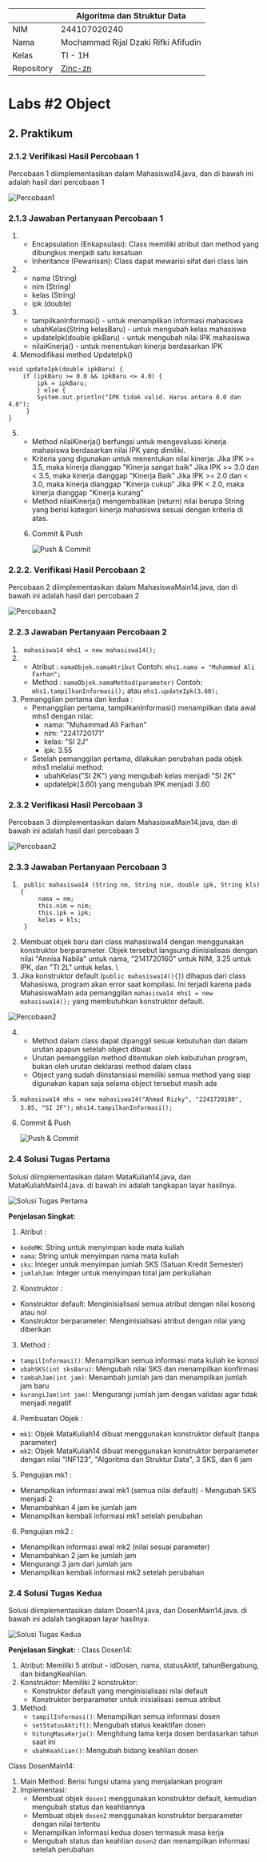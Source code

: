 |  | Algoritma dan Struktur Data |
|--|--|
| NIM |  244107020240|
| Nama |  Mochammad Rijal Dzaki Rifki Afifudin |
| Kelas | TI - 1H |
| Repository | [Zinc-zn](https://github.com/) |


# Labs #2 Object

## 2. Praktikum

### 2.1.2 Verifikasi Hasil Percobaan 1

Percobaan 1 diimplementasikan dalam Mahasiswa14.java, dan di bawah ini adalah hasil dari percobaan 1

![Percobaan1](./img/P1.png)

### 2.1.3 Jawaban Pertanyaan Percobaan 1
1. -   Encapsulation (Enkapsulasi): Class memiliki atribut dan method yang dibungkus menjadi satu kesatuan
	-   Inheritance (Pewarisan): Class dapat mewarisi sifat dari class lain
2. -   nama (String)
	-   nim (String)
	-   kelas (String)
	-   ipk (double)
3.  -   tampilkanInformasi() - untuk menampilkan informasi mahasiswa
    -   ubahKelas(String kelasBaru) - untuk mengubah kelas mahasiswa
    -   updateIpk(double ipkBaru) - untuk mengubah nilai IPK mahasiswa
    -   nilaiKinerja() - untuk menentukan kinerja berdasarkan IPK
4.  Memodifikasi method UpdateIpk()
```
void updateIpk(double ipkBaru) {
	if (ipkBaru >= 0.0 && ipkBaru <= 4.0) {
		ipk = ipkBaru;
		} else {
	    System.out.println("IPK tidak valid. Harus antara 0.0 dan 4.0");		
	 }
}
```

5. -   Method nilaiKinerja() berfungsi untuk mengevaluasi kinerja mahasiswa berdasarkan nilai IPK yang dimiliki.
	-   Kriteria yang digunakan untuk menentukan nilai kinerja:
    Jika IPK >= 3.5, maka kinerja dianggap "Kinerja sangat baik"
    Jika IPK >= 3.0 dan < 3.5, maka kinerja dianggap "Kinerja Baik"
    Jika IPK >= 2.0 dan < 3.0, maka kinerja dianggap "Kinerja cukup"
    Jika IPK < 2.0, maka kinerja dianggap "Kinerja kurang"
	-   Method nilaiKinerja() mengembalikan (return) nilai berupa String yang berisi kategori kinerja mahasiswa sesuai dengan kriteria di atas.
	6. Commit & Push

		![Push & Commit](./img/PushP1.png)

### 2.2.2. Verifikasi Hasil Percobaan 2
Percobaan 2 diimplementasikan dalam MahasiswaMain14.java, dan di bawah ini adalah hasil dari percobaan 2

![Percobaan2](./img/P2.png) 

### 2.2.3 Jawaban Pertanyaan Percobaan 2
1. ` mahasiswa14 mhs1 = new mahasiswa14();`
2. -   Atribut : `namaObjek.namaAtribut` Contoh: `mhs1.nama = "Muhammad Ali Farhan";`
	-  Method : `namaObjek.namaMethod(parameter)` Contoh: `mhs1.tampilkanInformasi();` atau `mhs1.updateIpk(3.60);`
3.  Pemanggilan pertama dan kedua :
	-   Pemanggilan pertama, tampilkanInformasi() menampilkan data awal mhs1 dengan nilai:
	    -   nama: "Muhammad Ali Farhan"
	    -   nim: "2241720171"
	    -   kelas: "SI 2J"
	    -   ipk: 3.55
	-   Setelah pemanggilan pertama, dilakukan perubahan pada objek mhs1 melalui method:
	    -   ubahKelas("SI 2K") yang mengubah kelas menjadi "SI 2K"
	    -   updateIpk(3.60) yang mengubah IPK menjadi 3.60

### 2.3.2 Verifikasi Hasil Percobaan 3

Percobaan 3 diimplementasikan dalam MahasiswaMain14.java, dan di bawah ini adalah hasil dari percobaan 3

![Percobaan2](./img/P3.png) 

### 2.3.3 Jawaban Pertanyaan Percobaan 3

1. ```
	public mahasiswa14 (String nm, String nim, double ipk, String kls) {
	    nama = nm;
	    this.nim = nim;
	    this.ipk = ipk;
	    kelas = kls;
    } 
    ```
 2. Membuat objek baru dari class mahasiswa14 dengan menggunakan konstruktor berparameter. Objek tersebut langsung diinisialisasi dengan nilai "Annisa Nabila" untuk nama, "2141720160" untuk NIM, 3.25 untuk IPK, dan "TI 2L" untuk kelas. \
 3.  Jika konstruktor default (`public mahasiswa14(){}`) dihapus dari class Mahasiswa, program akan error saat kompilasi. Ini terjadi karena pada MahasiswaMain ada pemanggilan `mahasiswa14 mhs1 = new mahasiswa14();` yang membutuhkan konstruktor default.

   ![Percobaan2](./img/P3.png)  
   
 4. -   Method dalam class dapat dipanggil sesuai kebutuhan dan dalam urutan apapun setelah object dibuat
	-   Urutan pemanggilan method ditentukan oleh kebutuhan program, bukan oleh urutan deklarasi method dalam class
	-   Object yang sudah diinstansiasi memiliki semua method yang siap digunakan kapan saja selama object tersebut masih ada
	
5. `mahasiswa14 mhs = new mahasiswa14("Ahmad Rizky", "2241720180", 3.85, "SI 2F");` 
`mhs14.tampilkanInformasi();`

6. Commit & Push

	![Push & Commit](./img/PushP1.png)

### 2.4 Solusi Tugas Pertama
Solusi diimplementasikan dalam MataKuliah14.java, dan MataKuliahMain14.java. di bawah ini adalah tangkapan layar hasilnya.

![Solusi Tugas Pertama](./img/T1.png) 

**Penjelasan Singkat:** 
1.  Atribut :
-    `kodeMK`: String untuk menyimpan kode mata kuliah
-   `nama`: String untuk menyimpan nama mata kuliah
-   `sks`: Integer untuk menyimpan jumlah SKS (Satuan Kredit Semester)
-   `jumlahJam`: Integer untuk menyimpan total jam perkuliahan  
2. Konstruktor :
-   Konstruktor default: Menginisialisasi semua atribut dengan nilai kosong atau nol
-   Konstruktor berparameter: Menginisialisasi atribut dengan nilai yang diberikan
3. Method : 
-   `tampilInformasi()`: Menampilkan semua informasi mata kuliah ke konsol
-   `ubahSKS(int sksBaru)`: Mengubah nilai SKS dan menampilkan konfirmasi
-   `tambahJam(int jam)`: Menambah jumlah jam dan menampilkan jumlah jam baru
-   `kurangiJam(int jam)`: Mengurangi jumlah jam dengan validasi agar tidak menjadi negatif
4. Pembuatan Objek :
  -   `mk1`: Objek MataKuliah14 dibuat menggunakan konstruktor default (tanpa parameter)
  -   `mk2`: Objek MataKuliah14 dibuat menggunakan konstruktor berparameter dengan nilai "INF123", "Algoritma dan Struktur Data", 3 SKS, dan 6 jam
5.  Pengujian mk1 :
   -   Menampilkan informasi awal mk1 (semua nilai default)
	-   Mengubah SKS menjadi 2
  -   Menambahkan 4 jam ke jumlah jam
  -   Menampilkan kembali informasi mk1 setelah perubahan
6.  Pengujian mk2 :
   -   Menampilkan informasi awal mk2 (nilai sesuai parameter)
   -   Menambahkan 2 jam ke jumlah jam
   -   Mengurangi 3 jam dari jumlah jam
   -   Menampilkan kembali informasi mk2 setelah perubahan

### 2.4 Solusi Tugas Kedua
Solusi diimplementasikan dalam Dosen14.java, dan DosenMain14.java. di bawah ini adalah tangkapan layar hasilnya.

![Solusi Tugas Kedua](./img/T2.png) 

**Penjelasan Singkat:** :
Class Dosen14:
1.  Atribut: Memiliki 5 atribut - idDosen, nama, statusAktif, tahunBergabung, dan bidangKeahlian.
2.  Konstruktor: Memiliki 2 konstruktor:
    -   Konstruktor default yang menginisialisasi nilai default
    -   Konstruktor berparameter untuk inisialisasi semua atribut
3.  Method:
    -   `tampilInformasi()`: Menampilkan semua informasi dosen
    -   `setStatusAktif()`: Mengubah status keaktifan dosen
    -   `hitungMasaKerja()`: Menghitung lama kerja dosen berdasarkan tahun saat ini
    -   `ubahKeahlian()`: Mengubah bidang keahlian dosen
    
Class DosenMain14:

1.  Main Method: Berisi fungsi utama yang menjalankan program
2.  Implementasi:
    -   Membuat objek `dosen1` menggunakan konstruktor default, kemudian mengubah status dan keahliannya
    -   Membuat objek `dosen2` menggunakan konstruktor berparameter dengan nilai tertentu
    -   Menampilkan informasi kedua dosen termasuk masa kerja
    -   Mengubah status dan keahlian `dosen2` dan menampilkan informasi setelah perubahan